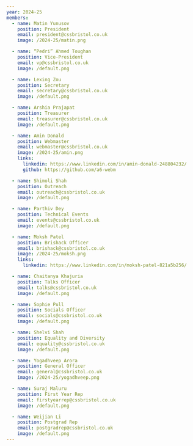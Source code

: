 ```yaml
---
year: 2024-25
members:
  - name: Matin Yunusov
    position: President
    email: president@cssbristol.co.uk
    image: /2024-25/matin.png

  - name: “Pedri” Ahmed Toughan
    position: Vice-President
    email: vp@cssbristol.co.uk
    image: /default.png

  - name: Lexing Zou
    position: Secretary
    email: secretary@cssbristol.co.uk
    image: /default.png

  - name: Arshia Prajapat
    position: Treasurer
    email: treasurer@cssbristol.co.uk
    image: /default.png

  - name: Amin Donald
    position: Webmaster
    email: webmaster@cssbristol.co.uk
    image: /2024-25/amin.png
    links:
      linkedin: https://www.linkedin.com/in/amin-donald-248804232/
      github: https://github.com/a6-webm

  - name: Shimoli Shah
    position: Outreach
    email: outreach@cssbristol.co.uk
    image: /default.png

  - name: Parthiv Dey
    position: Technical Events
    email: events@cssbristol.co.uk
    image: /default.png

  - name: Moksh Patel
    position: Brishack Officer
    email: brishack@cssbristol.co.uk
    image: /2024-25/moksh.png
    links:
      linkedin: https://www.linkedin.com/in/moksh-patel-821a5b256/

  - name: Chaitanya Khajuria
    position: Talks Officer
    email: talks@cssbristol.co.uk
    image: /default.png

  - name: Sophie Pull
    position: Socials Officer
    email: socials@cssbristol.co.uk
    image: /default.png

  - name: Shelvi Shah
    position: Equality and Diversity
    email: equality@cssbristol.co.uk
    image: /default.png

  - name: Yogadhveep Arora
    position: General Officer
    email: general@cssbristol.co.uk
    image: /2024-25/yogadhveep.png

  - name: Suraj Maluru
    position: First Year Rep
    email: firstyearrep@cssbristol.co.uk
    image: /default.png

  - name: Weijian Li
    position: Postgrad Rep
    email: postgradrep@cssbristol.co.uk
    image: /default.png
---
```

